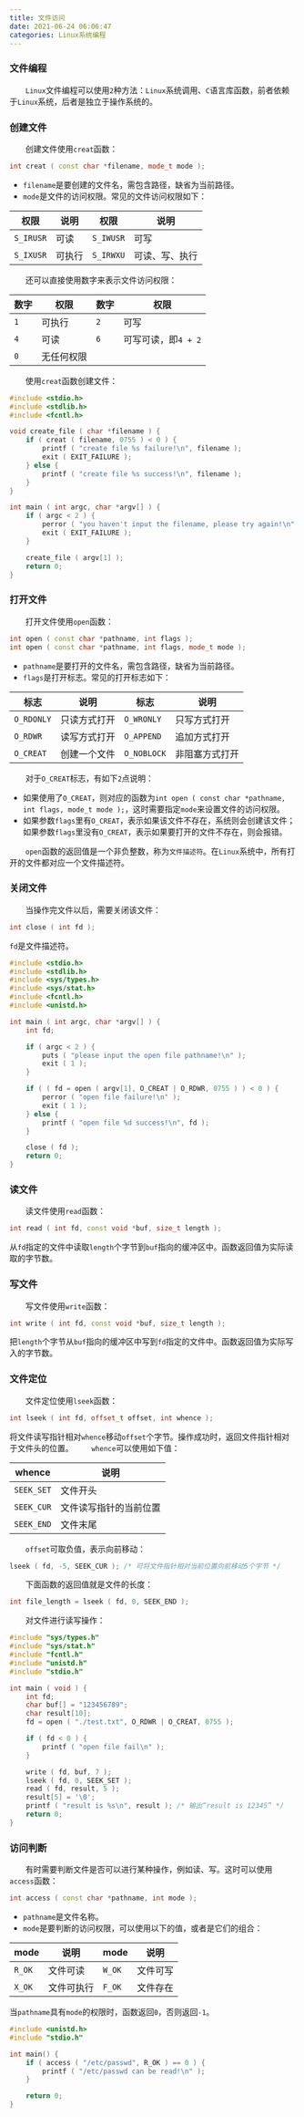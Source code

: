 ```yaml
---
title: 文件访问
date: 2021-06-24 06:06:47
categories: Linux系统编程
---
```

### 文件编程

&emsp;&emsp;`Linux`文件编程可以使用`2`种方法：`Linux`系统调用、`C`语言库函数，前者依赖于`Linux`系统，后者是独立于操作系统的。<!--more-->

### 创建文件

&emsp;&emsp;创建文件使用`creat`函数：

``` cpp
int creat ( const char *filename, mode_t mode );
```

- `filename`是要创建的文件名，需包含路径，缺省为当前路径。
- `mode`是文件的访问权限。常见的文件访问权限如下：

权限      | 说明   | 权限      | 说明
----------|--------|----------|-----
`S_IRUSR` | 可读   | `S_IWUSR` | 可写
`S_IXUSR` | 可执行 | `S_IRWXU` | 可读、写、执行

&emsp;&emsp;还可以直接使用数字来表示文件访问权限：

数字 | 权限      | 数字 | 权限
-----|----------|------|-----
`1`  | 可执行    | `2`  | 可写
`4`  | 可读      | `6`  | 可写可读，即`4 + 2`
`0`  | 无任何权限

&emsp;&emsp;使用`creat`函数创建文件：

``` cpp
#include <stdio.h>
#include <stdlib.h>
#include <fcntl.h>

void create_file ( char *filename ) {
    if ( creat ( filename, 0755 ) < 0 ) {
        printf ( "create file %s failure!\n", filename );
        exit ( EXIT_FAILURE );
    } else {
        printf ( "create file %s success!\n", filename );
    }
}

int main ( int argc, char *argv[] ) {
    if ( argc < 2 ) {
        perror ( "you haven't input the filename, please try again!\n" );
        exit ( EXIT_FAILURE );
    }

    create_file ( argv[1] );
    return 0;
}
```

### 打开文件

&emsp;&emsp;打开文件使用`open`函数：

``` cpp
int open ( const char *pathname, int flags );
int open ( const char *pathname, int flags, mode_t mode );
```

- `pathname`是要打开的文件名，需包含路径，缺省为当前路径。
- `flags`是打开标志。常见的打开标志如下：

标志       | 说明         | 标志        | 说明
-----------|-------------|-------------|-----
`O_RDONLY` | 只读方式打开 | `O_WRONLY`  | 只写方式打开
`O_RDWR`   | 读写方式打开 | `O_APPEND`  | 追加方式打开
`O_CREAT`  | 创建一个文件 | `O_NOBLOCK` | 非阻塞方式打开

&emsp;&emsp;对于`O_CREAT`标志，有如下`2`点说明：

- 如果使用了`O_CREAT`，则对应的函数为`int open ( const char *pathname, int flags, mode_t mode );`，这时需要指定`mode`来设置文件的访问权限。
- 如果参数`flags`里有`O_CREAT`，表示如果该文件不存在，系统则会创建该文件；如果参数`flags`里没有`O_CREAT`，表示如果要打开的文件不存在，则会报错。

&emsp;&emsp;`open`函数的返回值是一个非负整数，称为`文件描述符`。在`Linux`系统中，所有打开的文件都对应一个文件描述符。

### 关闭文件

&emsp;&emsp;当操作完文件以后，需要关闭该文件：

``` cpp
int close ( int fd );
```

`fd`是文件描述符。

``` cpp
#include <stdio.h>
#include <stdlib.h>
#include <sys/types.h>
#include <sys/stat.h>
#include <fcntl.h>
#include <unistd.h>

int main ( int argc, char *argv[] ) {
    int fd;

    if ( argc < 2 ) {
        puts ( "please input the open file pathname!\n" );
        exit ( 1 );
    }

    if ( ( fd = open ( argv[1], O_CREAT | O_RDWR, 0755 ) ) < 0 ) {
        perror ( "open file failure!\n" );
        exit ( 1 );
    } else {
        printf ( "open file %d success!\n", fd );
    }

    close ( fd );
    return 0;
}
```

### 读文件

&emsp;&emsp;读文件使用`read`函数：

``` cpp
int read ( int fd, const void *buf, size_t length );
```

从`fd`指定的文件中读取`length`个字节到`buf`指向的缓冲区中。函数返回值为实际读取的字节数。

### 写文件

&emsp;&emsp;写文件使用`write`函数：

``` cpp
int write ( int fd, const void *buf, size_t length );
```

把`length`个字节从`buf`指向的缓冲区中写到`fd`指定的文件中。函数返回值为实际写入的字节数。

### 文件定位

&emsp;&emsp;文件定位使用`lseek`函数：

``` cpp
int lseek ( int fd, offset_t offset, int whence );
```

将文件读写指针相对`whence`移动`offset`个字节。操作成功时，返回文件指针相对于文件头的位置。
&emsp;&emsp;`whence`可以使用如下值：

whence     | 说明
-----------|------
`SEEK_SET` | 文件开头
`SEEK_CUR` | 文件读写指针的当前位置
`SEEK_END` | 文件末尾

&emsp;&emsp;`offset`可取负值，表示向前移动：

``` cpp
lseek ( fd, -5, SEEK_CUR ); /* 可将文件指针相对当前位置向前移动5个字节 */
```

&emsp;&emsp;下面函数的返回值就是文件的长度：

``` cpp
int file_length = lseek ( fd, 0, SEEK_END );
```

&emsp;&emsp;对文件进行读写操作：

``` cpp
#include "sys/types.h"
#include "sys/stat.h"
#include "fcntl.h"
#include "unistd.h"
#include "stdio.h"

int main ( void ) {
    int fd;
    char buf[] = "123456789";
    char result[10];
    fd = open ( "./test.txt", O_RDWR | O_CREAT, 0755 );

    if ( fd < 0 ) {
        printf ( "open file fail\n" );
    }

    write ( fd, buf, 7 );
    lseek ( fd, 0, SEEK_SET );
    read ( fd, result, 5 );
    result[5] = '\0';
    printf ( "result is %s\n", result ); /* 输出“result is 12345” */
    return 0;
}
```

### 访问判断

&emsp;&emsp;有时需要判断文件是否可以进行某种操作，例如读、写。这时可以使用`access`函数：

``` cpp
int access ( const char *pathname, int mode );
```

- `pathname`是文件名称。
- `mode`是要判断的访问权限，可以使用以下的值，或者是它们的组合：

mode   | 说明      | mode   | 说明
-------|-----------|--------|-----
`R_OK` | 文件可读   | `W_OK` | 文件可写
`X_OK` | 文件可执行 | `F_OK` | 文件存在

当`pathname`具有`mode`的权限时，函数返回`0`，否则返回`-1`。

``` cpp
#include <unistd.h>
#include "stdio.h"

int main() {
    if ( access ( "/etc/passwd", R_OK ) == 0 ) {
        printf ( "/etc/passwd can be read!\n" );
    }

    return 0;
}
```